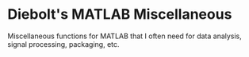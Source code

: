 # Diebolt's MATLAB Miscellaneous

Miscellaneous functions for MATLAB that I often need for data analysis, signal processing, packaging, etc.
